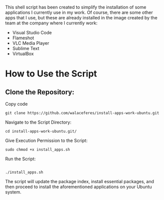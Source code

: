 This shell script has been created to simplify the installation of some applications I currently use in my work. Of course, there are some other apps that I use, but these are already installed in the image created by the team at the company where I currently work:

* Visual Studio Code
* Flameshot
* VLC Media Player
* Sublime Text
* VirtualBox

# **How to Use the Script**

## **Clone the Repository:**

Copy code
```
git clone https://github.com/walaceferes/install-apps-work-ubuntu.git
```
Navigate to the Script Directory:

```
cd install-apps-work-ubuntu.git/
```

Give Execution Permission to the Script:
```
sudo chmod +x install_apps.sh
```

Run the Script:

```

./install_apps.sh
```

The script will update the package index, install essential packages, and then proceed to install the aforementioned applications on your Ubuntu system.

